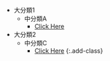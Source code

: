 * 大分類1
  + 中分類A
    - [Click Here](/root/path/other.html)
* 大分類2
  + 中分類C
    - [Click Here](/root/path/other.html)
{:.add-class}